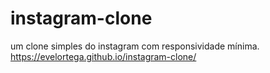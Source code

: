# instagram-clone
um clone simples do instagram com responsividade mínima.
https://evelortega.github.io/instagram-clone/
